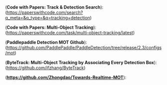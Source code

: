 (**Code with Papers: Track & Detection Search**):(https://paperswithcode.com/search?q_meta=&q_type=&q=tracking+detection)

(**Code with Papers: Multi-Object Tracking**):(https://paperswithcode.com/task/multi-object-tracking/latest)

(**Paddlepaddle Detection MOT Github**):(https://github.com/PaddlePaddle/PaddleDetection/tree/release/2.3/configs/mot)

(**ByteTrack: Multi-Object Tracking by Associating Every Detection Box**):(https://github.com/ifzhang/ByteTrack)

(**https://github.com/Zhongdao/Towards-Realtime-MOT**): 